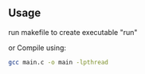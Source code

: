 ## Usage

run makefile to create executable "run"

or Compile using:

```bash
gcc main.c -o main -lpthread
```
